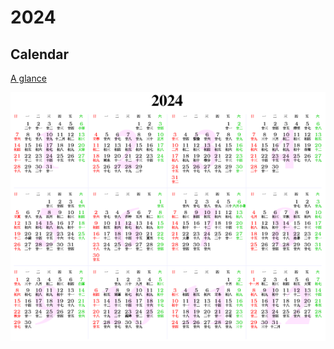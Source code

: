 # 2024

## Calendar

[A glance](https://www.calendarpedia.co.uk/download/calendar-2024-landscape-year-at-a-glance-in-colour.pdf)

![Calendar](2024.png)
